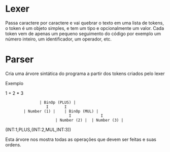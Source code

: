 # Lexer

Passa caractere por caractere e vai quebrar o texto em uma lista de
tokens, o token é um objeto simples, e tem um tipo e opcionalmente
um valor. Cada token vem de apenas um pequeno seguimento do código
por exemplo um número inteiro, um identificador, um operador, etc.

# Parser

Cria uma árvore sintática do programa a partir dos tokens criados pelo lexer

Exemplo

1 + 2 \* 3

                   | BinOp (PLUS) |
                      I       I
            | Number (1) |    | BinOp (MUL) |
                                I             I
                          | Number (2) |  | Number (3) |

(INT:1,PLUS,(INT:2,MUL,INT:3))

Esta árvore nos mostra todas as operações que devem ser feitas e suas ordens.
